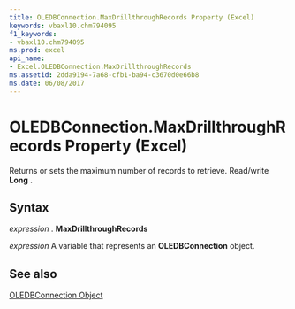 ```yaml
---
title: OLEDBConnection.MaxDrillthroughRecords Property (Excel)
keywords: vbaxl10.chm794095
f1_keywords:
- vbaxl10.chm794095
ms.prod: excel
api_name:
- Excel.OLEDBConnection.MaxDrillthroughRecords
ms.assetid: 2dda9194-7a68-cfb1-ba94-c3670d0e66b8
ms.date: 06/08/2017
---
```



# OLEDBConnection.MaxDrillthroughRecords Property (Excel)

Returns or sets the maximum number of records to retrieve. Read/write  **Long** .


## Syntax

 _expression_ . **MaxDrillthroughRecords**

 _expression_ A variable that represents an **OLEDBConnection** object.


## See also


[OLEDBConnection Object](Excel.OLEDBConnection.md)

